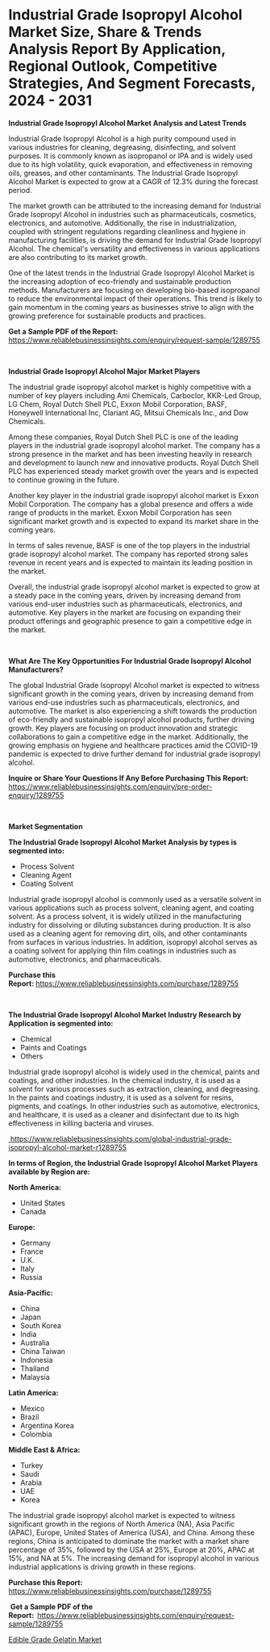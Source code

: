 <p><h1>Industrial Grade Isopropyl Alcohol Market Size, Share & Trends Analysis Report By Application, Regional Outlook, Competitive Strategies, And Segment Forecasts, 2024 - 2031</h1></p><p><strong>Industrial Grade Isopropyl Alcohol Market Analysis and Latest Trends</strong></p>
<p><p>Industrial Grade Isopropyl Alcohol is a high purity compound used in various industries for cleaning, degreasing, disinfecting, and solvent purposes. It is commonly known as isopropanol or IPA and is widely used due to its high volatility, quick evaporation, and effectiveness in removing oils, greases, and other contaminants. The Industrial Grade Isopropyl Alcohol Market is expected to grow at a CAGR of 12.3% during the forecast period.</p><p>The market growth can be attributed to the increasing demand for Industrial Grade Isopropyl Alcohol in industries such as pharmaceuticals, cosmetics, electronics, and automotive. Additionally, the rise in industrialization, coupled with stringent regulations regarding cleanliness and hygiene in manufacturing facilities, is driving the demand for Industrial Grade Isopropyl Alcohol. The chemical's versatility and effectiveness in various applications are also contributing to its market growth.</p><p>One of the latest trends in the Industrial Grade Isopropyl Alcohol Market is the increasing adoption of eco-friendly and sustainable production methods. Manufacturers are focusing on developing bio-based isopropanol to reduce the environmental impact of their operations. This trend is likely to gain momentum in the coming years as businesses strive to align with the growing preference for sustainable products and practices.</p></p>
<p><strong>Get a Sample PDF of the Report:&nbsp;</strong> <a href="https://www.reliablebusinessinsights.com/enquiry/request-sample/1289755">https://www.reliablebusinessinsights.com/enquiry/request-sample/1289755</a></p>
<p>&nbsp;</p>
<p><strong>Industrial Grade Isopropyl Alcohol Major Market Players</strong></p>
<p><p>The industrial grade isopropyl alcohol market is highly competitive with a number of key players including Ami Chemicals, Carboclor, KKR-Led Group, LG Chem, Royal Dutch Shell PLC, Exxon Mobil Corporation, BASF, Honeywell International Inc, Clariant AG, Mitsui Chemicals Inc., and Dow Chemicals.</p><p>Among these companies, Royal Dutch Shell PLC is one of the leading players in the industrial grade isopropyl alcohol market. The company has a strong presence in the market and has been investing heavily in research and development to launch new and innovative products. Royal Dutch Shell PLC has experienced steady market growth over the years and is expected to continue growing in the future.</p><p>Another key player in the industrial grade isopropyl alcohol market is Exxon Mobil Corporation. The company has a global presence and offers a wide range of products in the market. Exxon Mobil Corporation has seen significant market growth and is expected to expand its market share in the coming years.</p><p>In terms of sales revenue, BASF is one of the top players in the industrial grade isopropyl alcohol market. The company has reported strong sales revenue in recent years and is expected to maintain its leading position in the market.</p><p>Overall, the industrial grade isopropyl alcohol market is expected to grow at a steady pace in the coming years, driven by increasing demand from various end-user industries such as pharmaceuticals, electronics, and automotive. Key players in the market are focusing on expanding their product offerings and geographic presence to gain a competitive edge in the market.</p></p>
<p>&nbsp;</p>
<p><strong>What Are The Key Opportunities For Industrial Grade Isopropyl Alcohol Manufacturers?</strong></p>
<p><p>The global Industrial Grade Isopropyl Alcohol market is expected to witness significant growth in the coming years, driven by increasing demand from various end-use industries such as pharmaceuticals, electronics, and automotive. The market is also experiencing a shift towards the production of eco-friendly and sustainable isopropyl alcohol products, further driving growth. Key players are focusing on product innovation and strategic collaborations to gain a competitive edge in the market. Additionally, the growing emphasis on hygiene and healthcare practices amid the COVID-19 pandemic is expected to drive further demand for industrial grade isopropyl alcohol.</p></p>
<p><strong>Inquire or Share Your Questions If Any Before Purchasing This Report:</strong> <a href="https://www.reliablebusinessinsights.com/enquiry/pre-order-enquiry/1289755">https://www.reliablebusinessinsights.com/enquiry/pre-order-enquiry/1289755</a></p>
<p>&nbsp;</p>
<p><strong>Market Segmentation</strong></p>
<p><strong>The Industrial Grade Isopropyl Alcohol Market Analysis by types is segmented into:</strong></p>
<p><ul><li>Process Solvent</li><li>Cleaning Agent</li><li>Coating Solvent</li></ul></p>
<p><p>Industrial grade isopropyl alcohol is commonly used as a versatile solvent in various applications such as process solvent, cleaning agent, and coating solvent. As a process solvent, it is widely utilized in the manufacturing industry for dissolving or diluting substances during production. It is also used as a cleaning agent for removing dirt, oils, and other contaminants from surfaces in various industries. In addition, isopropyl alcohol serves as a coating solvent for applying thin film coatings in industries such as automotive, electronics, and pharmaceuticals.</p></p>
<p><strong>Purchase this Report:&nbsp;</strong><a href="https://www.reliablebusinessinsights.com/purchase/1289755">https://www.reliablebusinessinsights.com/purchase/1289755</a></p>
<p>&nbsp;</p>
<p><strong>The Industrial Grade Isopropyl Alcohol Market Industry Research by Application is segmented into:</strong></p>
<p><ul><li>Chemical</li><li>Paints and Coatings</li><li>Others</li></ul></p>
<p><p>Industrial grade isopropyl alcohol is widely used in the chemical, paints and coatings, and other industries. In the chemical industry, it is used as a solvent for various processes such as extraction, cleaning, and degreasing. In the paints and coatings industry, it is used as a solvent for resins, pigments, and coatings. In other industries such as automotive, electronics, and healthcare, it is used as a cleaner and disinfectant due to its high effectiveness in killing bacteria and viruses.</p></p>
<p><a href="https://www.reliablebusinessinsights.com/global-industrial-grade-isopropyl-alcohol-market-r1289755">&nbsp;https://www.reliablebusinessinsights.com/global-industrial-grade-isopropyl-alcohol-market-r1289755</a></p>
<p><strong>In terms of Region, the Industrial Grade Isopropyl Alcohol Market Players available by Region are:</strong></p>
<p>
    <p> <strong> North America: </strong>
        <ul>
            <li>United States</li>
            <li>Canada</li>
        </ul>
        </p> 
    <p> <strong> Europe: </strong>
        <ul>
            <li>Germany</li>
            <li>France</li>
            <li>U.K.</li>
            <li>Italy</li>
            <li>Russia</li>
        </ul>
        </p> 
    <p> <strong> Asia-Pacific: </strong>
        <ul>
            <li>China</li>
            <li>Japan</li>
            <li>South Korea</li>
            <li>India</li>
            <li>Australia</li>
            <li>China Taiwan</li>
            <li>Indonesia</li>
            <li>Thailand</li>
            <li>Malaysia</li>
        </ul>
        </p> 
    <p> <strong> Latin America: </strong>
        <ul>
            <li>Mexico</li>
            <li>Brazil</li>
            <li>Argentina Korea</li>
            <li>Colombia</li>
        </ul>
        </p> 
    <p> <strong> Middle East & Africa: </strong>
        <ul>
            <li>Turkey</li>
            <li>Saudi</li>
            <li>Arabia</li>
            <li>UAE</li>
            <li>Korea</li>
        </ul>
    </p>
    </p>
<p><p>The industrial grade isopropyl alcohol market is expected to witness significant growth in the regions of North America (NA), Asia Pacific (APAC), Europe, United States of America (USA), and China. Among these regions, China is anticipated to dominate the market with a market share percentage of 35%, followed by the USA at 25%, Europe at 20%, APAC at 15%, and NA at 5%. The increasing demand for isopropyl alcohol in various industrial applications is driving growth in these regions.</p></p>
<p><strong>Purchase this Report: </strong><a href="https://www.reliablebusinessinsights.com/purchase/1289755">https://www.reliablebusinessinsights.com/purchase/1289755</a></p>
<p>&nbsp;<strong>Get a Sample PDF of the Report:&nbsp;&nbsp;</strong><a href="https://www.reliablebusinessinsights.com/enquiry/request-sample/1289755">https://www.reliablebusinessinsights.com/enquiry/request-sample/1289755</a></p>
<p><strong></strong></p>
<p><p><a href="https://github.com/JuliaFadel1922/Market-Research-Report-List-1/blob/main/edible-grade-gelatin-market.md">Edible Grade Gelatin Market</a></p></p>